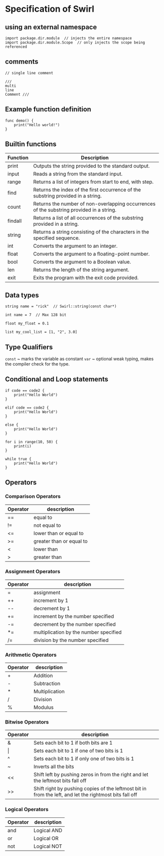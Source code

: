 # Specification of Swirl

## using an external namespace

```
import package.dir.module  // injects the entire namespace
import package.dir.module.Scope  // only injects the scope being referenced
```

## comments

```
// single line comment

///
multi
line
Comment ///
```

## Example function definition

```
func demo() {
    print("Hello world!")
}
```

## Builtin functions

| Function | Description                                                                              |
| -------- | ---------------------------------------------------------------------------------------- |
| print    | Outputs the string provided to the standard output.                                      |
| input    | Reads a string from the standard input.                                                  |
| range    | Returns a list of integers from start to end, with step.                                 |
| find     | Returns the index of the first occurrence of the substring provided in a string.         |
| count    | Returns the number of non-overlapping occurrences of the substring provided in a string. |
| findall  | Returns a list of all occurrences of the substring provided in a string.                 |
| string   | Returns a string consisting of the characters in the specified sequence.                 |
| int      | Converts the argument to an integer.                                                     |
| float    | Converts the argument to a floating-point number.                                        |
| bool     | Converts the argument to a Boolean value.                                                |
| len      | Returns the length of the string argument.                                               |
| exit     | Exits the program with the exit code provided.                                           |

## Data types

```
string name = "rick"  // Swirl::string(const char*) 
```

```
int name = 7  // Max 128 bit
```

```
float my_float = 0.1
```

```
list my_cool_list = [1, "2", 3.0] 
```

## Type Qualifiers

`const` ~ marks the variable as constant
`var` ~ optional weak typing, makes the compiler check for the type.

## Conditional and Loop statements

```
if code == code2 {
    print("Hello World")
}
```

```
elif code == code2 {
    print("Hello World")
}
```

```
else {
    print("Hello World")
}
```

```
for i in range(10, 50) {
    print(i)
}
```

```
while true {
    print("Hello World")
}
```

## Operators

### Comparison Operators

| Operator | description                  |
| -------- | ---------------------------- |
| ==       | equal to<br>                 |
| !=       | not equal to<br>             |
| <=       | lower than or equal to<br>   |
| \>=      | greater than or equal to<br> |
| <        | lower than <br>              |
| \>       | greater than <br>            |

### Assignment Operators

| Operator | description                                |
| -------- | ------------------------------------------ |
| =        | assignment <br>                            |
| ++       | increment by 1 <br>                        |
| --       | decrement by 1 <br>                        |
| +=       | increment by the number specified<br>      |
| -=       | decrement by the number specified<br>      |
| \*=      | multiplication by the number specified<br> |
| /=       | division by the number specified<br>       |

### Arithmetic Operators

| Operator | description        |
| -------- | ------------------ |
| \+       | Addition<br>       |
| \-       | Subtraction<br>    |
| \*       | Multiplication<br> |
| \/       | Division<br>       |
| %        | Modulus            |

### Bitwise Operators

| Operator | description                                                                                             |
| -------- | ------------------------------------------------------------------------------------------------------- |
| &        | Sets each bit to 1 if both bits are 1<br>                                                               |
| \|       | Sets each bit to 1 if one of two bits is 1<br>                                                          |
| ^        | Sets each bit to 1 if only one of two bits is 1<br>                                                     |
| ~        | Inverts all the bits<br>                                                                                |
| <<       | Shift left by pushing zeros in from the right and let the leftmost bits fall off<br>                    |
| \>>      | Shift right by pushing copies of the leftmost bit in from the left, and let the rightmost bits fall off |

### Logical Operators

| Operator | description |
| -------- | ----------- |
| and      | Logical AND |
| or       | Logical OR  |
| not      | Logical NOT |
